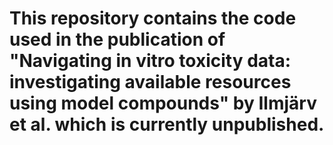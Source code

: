 # This repository contains the code used in the publication of "Navigating in vitro toxicity data: investigating available resources using model compounds" by Ilmjärv et al. which is currently unpublished.

